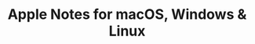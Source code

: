 ---
name: Apple Notes
url: 'https://www.icloud.com/#notes2'
category: Productivity
title: 'Apple Notes for macOS, Windows & Linux'
key: apple-notes

---